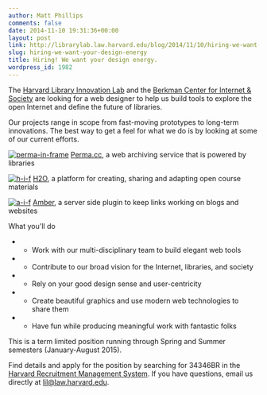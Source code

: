 ```yaml
---
author: Matt Phillips
comments: false
date: 2014-11-10 19:31:36+00:00
layout: post
link: http://librarylab.law.harvard.edu/blog/2014/11/10/hiring-we-want-your-design-energy/
slug: hiring-we-want-your-design-energy
title: Hiring! We want your design energy.
wordpress_id: 1982
---
```




The [Harvard Library Innovation Lab](http://librarylab.law.harvard.edu/) and the [Berkman Center for Internet & Society](http://cyber.law.harvard.edu) are looking for a web designer to help us build tools to explore the open Internet and define the future of libraries.

Our projects range in scope from fast-moving prototypes to long-term innovations. The best way to get a feel for what we do is by looking at some of our current efforts.



[![perma-in-frame](http://librarylab.law.harvard.edu/blog/wp-content/uploads/2014/11/perma-in-frame.jpg)](http://perma.cc)
[Perma.cc](http://perma.cc), a web archiving service that is powered by libraries



[![h-i-f](http://librarylab.law.harvard.edu/blog/wp-content/uploads/2014/11/h-i-f1.jpg)](https://h2o.law.harvard.edu/)
[H2O](https://h2o.law.harvard.edu/), a platform for creating, sharing and adapting open course materials



[![a-i-f](http://librarylab.law.harvard.edu/blog/wp-content/uploads/2014/11/a-i-f.jpg)](http://amberlink.org/)
[Amber](http://amberlink.org), a server side plugin to keep links working on blogs and websites



What you'll do



	
  * - Work with our multi-disciplinary team to build elegant web tools

	
  * - Contribute to our broad vision for the Internet, libraries, and society

	
  * - Rely on your good design sense and user-centricity

	
  * - Create beautiful graphics and use modern web technologies to share them

	
  * - Have fun while producing meaningful work with fantastic folks


This is a term limited position running through Spring and Summer semesters (January-August 2015).

Find details and apply for the position by searching for 34346BR in the [Harvard Recruitment Management System](https://sjobs.brassring.com/TGWebHost/home.aspx?partnerid=25240&siteid=5341). If you have questions, email us directly at [lil@law.harvard.edu](mailto:lil@law.harvard.edu).



